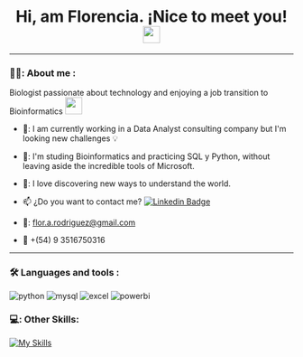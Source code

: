 <div id="badges" align="center">
<img decoding="async" src="https://visitor-badge-reloaded.herokuapp.com/badge?page_id=noelianav91.noelianav91&color=00cf00" alt=""/>
  <h1>
  Hi, am Florencia. ¡Nice to meet you!
  <img decoding="async" src="https://media.giphy.com/media/hvRJCLFzcasrR4ia7z/giphy.gif" width="30px"/>
</h1>

  ---
 <div id="header" align="left">

### 👨‍💻: About me :
 Biologist passionate about technology and enjoying a job transition to Bioinformatics <img decoding="async" src="🧬" width="30">

* 💼: I am currently working in a Data Analyst consulting company but I'm looking new challenges 💡

* 📖: I'm studing Bioinformatics and practicing SQL y Python, without leaving aside the incredible tools of Microsoft.

* 🔎: I love discovering new ways to understand the world.

* :mailbox: ¿Do you want to contact me? [![Linkedin Badge](https://img.shields.io/badge/-Florencia-blue?style=flat&logo=Linkedin&logoColor=white)](https://www.linkedin.com/in//florencia-anahi-rodriguez-/)

* 📧: flor.a.rodriguez@gmail.com

* :iphone: +(54) 9 3516750316
---

### :hammer_and_wrench: Languages and tools :
<div id="header" align="left">
    <img decoding="async" src="https://img.shields.io/badge/Python-3776AB?style=for-the-badge&logo=python&logoColor=white" alt="python"/>
  </a>
    <img decoding="async" src="https://img.shields.io/badge/MySQL-6DB33F?style=for-the-badge&logo=mysql&logoColor=white" alt="mysql"/>
  </a>
 <img decoding="async" src="https://img.shields.io/badge/Microsoft_Excel-217346?style=for-the-badge&logo=microsoft-excel&logoColor=white" alt="excel"/>
  </a>
 <img decoding="async" src="https://img.shields.io/badge/Power_BI-FFBE00?style=for-the-badge&logo=Power-BI&logoColor=white" alt="powerbi"/>
  </a>
</div>

### 💻:  Other Skills:
<div id="header" align="left">

   [![My Skills](https://skillicons.dev/icons?i=py,mysql,postgres,github,r,aws)](https://skillicons.dev)
</div>

